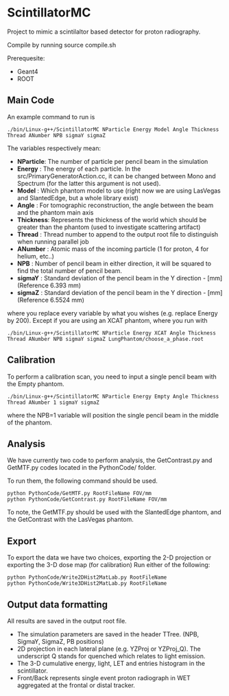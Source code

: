 # ScintillatorMC

Project to mimic a scintilaltor based detector for proton radiography.

Compile by running source compile.sh

Prerequesite:
- Geant4
- ROOT

## Main Code 
An example command to run is

```shell script
./bin/Linux-g++/ScintillatorMC NParticle Energy Model Angle Thickness Thread ANumber NPB sigmaY sigmaZ
```

The variables respectively mean:

- **NParticle**: The number of particle	per pencil beam	in the simulation
- **Energy**   : The energy of each particle. In the src/PrimaryGeneratorAction.cc, it can be changed between Mono and Spectrum	(for the latter this argument is not used).
- **Model**    : Which phantom model to	use (right now we are using LasVegas and SlantedEdge, but a whole library exist)
- **Angle**    : For tomographic reconstruction, the angle between the beam and	the phantom main axis
- **Thickness**: Represents the	thickness of the world which should be greater than the	phantom	(used to investigate scattering artifact)
- **Thread**   : Thread	number to append to the	output root file to distinguish	when running parallel job
- **ANumber**  : Atomic	mass of	the incoming particle (1 for proton, 4 for helium, etc..)
- **NPB**      : Number	of pencil beam in either direction, it will be squared to find the total number	of pencil beam.
- **sigmaY**   : Standard deviation of the pencil beam in the Y direction - [mm] (Reference 6.393 mm)
- **sigmaZ**   : Standard deviation of the pencil beam in the Y direction - [mm] (Reference 6.5524 mm)


where you replace every variable by what you wishes (e.g. replace Energy by 200).
Except if you are using an XCAT phantom, where you run with
```shell script
./bin/Linux-g++/ScintillatorMC NParticle Energy XCAT Angle Thickness Thread ANumber NPB sigmaY sigmaZ LungPhantom/choose_a_phase.root
```

## Calibration

To perform a calibration scan, you need	to input a single pencil beam with the Empty phantom.

```shell script
./bin/Linux-g++/ScintillatorMC NParticle Energy Empty Angle Thickness Thread ANumber 1 sigmaY sigmaZ
```
where the NPB=1 variable will position the single pencil beam in the middle of the phantom.


## Analysis

We have currently two code to perform analysis, the GetContrast.py and GetMTF.py codes located in the PythonCode/ folder.

To run them, the following command should be used.
```shell script
python PythonCode/GetMTF.py RootFileName FOV/mm
python PythonCode/GetContrast.py RootFileName FOV/mm
```

To note, the GetMTF.py should be used with the SlantedEdge phantom, and the GetContrast with the LasVegas phantom.

## Export
To export the data we have two choices, exporting the 2-D projection or exporting the 3-D dose map (for calibration)
Run either of the following:
```shell script
python PythonCode/Write2DHist2MatLab.py RootFileName
python PythonCode/Write3DHist2MatLab.py RootFileName
```

## Output data formatting
All results are saved in the output root file.
- The simulation parameters are saved in the header TTree. (NPB, SigmaY, SigmaZ, PB positions)
- 2D projection in each lateral plane (e.g. YZProj or YZProj_Q). The underscript Q stands for quenched which relates to light emission.
- The 3-D cumulative energy, light, LET and entries histogram in the scintillator.
- Front/Back represents single event proton radiograph in WET aggregated at the frontal or distal tracker. 
